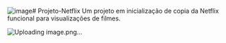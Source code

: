 ![image](https://github.com/user-attachments/assets/56969fa1-6982-4d28-8d04-fa1299e96333)# Projeto-Netflix
Um projeto em inicialização de copia da Netflix funcional para visualizações de filmes.

![Uploading image.png…]()

